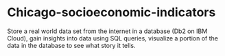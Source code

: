 # Chicago-socioeconomic-indicators
Store a real world data set from the internet in a database (Db2 on IBM Cloud), gain insights into data using SQL queries, visualize a portion of the data in the database to see what story it tells.
